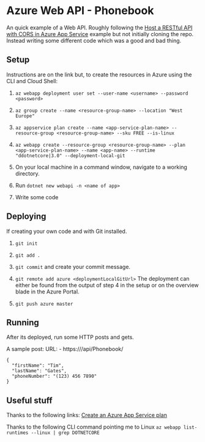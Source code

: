 # Azure Web API - Phonebook

An quick example of a Web API. Roughly following the [Host a RESTful API with CORS in Azure App Service](https://docs.microsoft.com/en-gb/azure/app-service/app-service-web-tutorial-rest-api) example but not initially cloning the repo. Instead writing some different code which was a good and bad thing.

## Setup
Instructions are on the link but, to create the resources in Azure using the CLI and Cloud Shell:

1. ```az webapp deployment user set --user-name <username> --password <password>```

2. ```az group create --name <resource-group-name> --location "West Europe"```

3. ```az appservice plan create --name <app-service-plan-name> --resource-group <resource-group-name> --sku FREE --is-linux```

4. ```az webapp create --resource-group <resource-group-name> --plan <app-service-plan-name> --name <app-name> --runtime "ddotnetcore|3.0" --deployment-local-git```

5. On your local machine in a command window, navigate to a working directory.

6. Run ```dotnet new webapi -n <name of app>```

7. Write some code

## Deploying
If creating your own code and with Git installed.
1. ```git init```

2. ```git add .```

3. ```git commit``` and create your commit message.

4. ```git remote add azure <deploymentLocalGitUrl>``` The deployment can either be found from the output of step 4 in the setup or on the overview blade in the Azure Portal.

5. ```git push azure master```

## Running
After its deployed, run some HTTP posts and gets.

A sample post:
URL: - https://<url>/api/Phonebook/
```
{
  "firstName": "Tim",
  "lastName": "Gates",
  "phoneNumber": "(123) 456 7890"
}
```

## Useful stuff
Thanks to the following links:
[Create an Azure App Service plan](https://docs.microsoft.com/en-us/azure/app-service/containers/quickstart-dotnetcore#create-an-azure-app-service-plan)

Thanks to the following CLI command pointing me to Linux
```az webapp list-runtimes --linux | grep DOTNETCORE```
